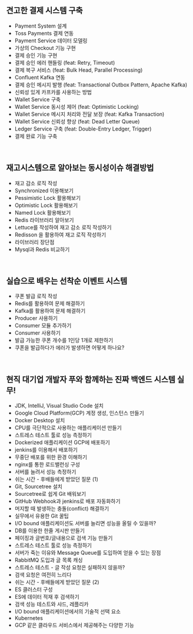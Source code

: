 ## 견고한 결제 시스템 구축
- Payment System 설계
- Toss Payments 결제 연동
- Payment Service 데이터 모델링
- 가상의 Checkout 기능 구현
- 결제 승인 기능 구현
- 결제 승인 에러 핸들링 (feat: Retry, Timeout)
- 결제 복구 서비스 (feat: Bulk Head, Parallel Processing)
- Confluent Kafka 연동
- 결제 승인 메시지 발행 (feat: Transactional Outbox Pattern, Apache Kafka)
- 신뢰성 있게 카프카를 사용하는 방법
- Wallet Service 구축
- Wallet Service 동시성 제어 (feat: Optimistic Locking)
- Wallet Service 메시지 처리와 전달 보장 (feat: Kafka Transaction)
- Wallet Service 신뢰성 향상 (feat: Dead Letter Queue)
- Ledger Service 구축 (feat: Double-Entry Ledger, Trigger)
- 결제 완료 기능 구축

<br>

## 재고시스템으로 알아보는 동시성이슈 해결방법
- 재고 감소 로직 작성
- Synchronized 이용해보기
- Pessimistic Lock 활용해보기
- Optimistic Lock 활용해보기
- Named Lock 활용해보기
- Redis 라이브러리 알아보기
- Lettuce를 작성하여 재고 감소 로직 작성하기
- Redisson 을 활용하여 재고 로직 작성하기
- 라이브러리 장단점
- Mysql과 Redis 비교하기

<br>

## 실습으로 배우는 선착순 이벤트 시스템
- 쿠폰 발급 로직 작성
- Redis를 활용하여 문제 해결하기
- Kafka를 활용하여 문제 해결하기
- Producer 사용하기
- Consumer 모듈 추가하기
- Consumer 사용하기
- 발급 가능한 쿠폰 개수를 1인당 1개로 제한하기
- 쿠폰을 발급하다가 에러가 발생하면 어떻게 하나요?

<br>

## 현직 대기업 개발자 푸와 함께하는 진짜 백엔드 시스템 실무!
- JDK, IntelliJ, Visual Studio Code 설치
- Google Cloud Platform(GCP) 계정 생성, 인스턴스 만들기
- Docker Desktop 설치
- CPU를 극단적으로 사용하는 애플리케이션 만들기
- 스트레스 테스트 툴로 성능 측정하기
- Dockerized 애플리케이션 GCP에 배포하기
- jenkins를 이용해서 배포하기
- 무중단 배포를 위한 환경 이해하기
- nginx를 통한 로드밸런싱 구성
- 서버를 늘려서 성능 측정하기
- 쉬는 시간 - 후배들에게 받았던 질문 (1)
- Git, Sourcetree 설치
- Sourcetree로 쉽게 Git 배워보기
- GitHub Webhook과 jenkins로 배포 자동화하기
- 머지할 때 발생하는 충돌(conflict) 해결하기
- 실무에서 유용한 Git 꿀팁
- I/O bound 애플리케이션도 서버를 늘리면 성능을 올릴 수 있을까?
- DB를 이용한 한줄 게시판 만들기
- 페이징과 글번호/글내용으로 검색 기능 만들기
- 스트레스 테스트 툴로 성능 측정하기
- 서버가 죽는 이유와 Message Queue를 도입하여 얻을 수 있는 장점
- RabbitMQ 도입과 글 목록 캐싱
- 스트레스 테스트 - 글 작성 요청은 실패하지 않을까?
- 검색 요청은 여전히 느리다
- 쉬는 시간 - 후배들에게 받았던 질문 (2)
- ES 클러스터 구성
- ES에 데이터 적재 후 검색하기
- 검색 성능 테스트와 샤드, 레플리카
- I/O bound 애플리케이션에서의 기술적 선택 요소
- Kubernetes
- GCP 같은 클라우드 서비스에서 제공해주는 다양한 기능
